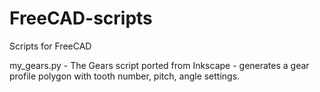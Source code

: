 FreeCAD-scripts
===============

Scripts for FreeCAD

my_gears.py - The Gears script ported from Inkscape - generates a gear profile polygon with tooth number, pitch, angle settings.

